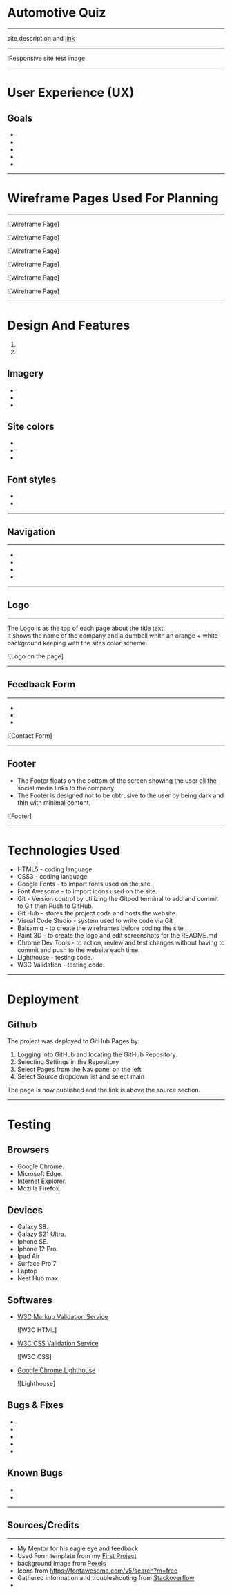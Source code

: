 <h1>Automotive Quiz</h1>
<hr>
site description and <a href="https://jca-dev.github.io/Second_Project_JavaScript/">link</a>
<hr>

!Responsive site test image
<hr>

<h1>User Experience (UX)</h1>
<h2>Goals</h2>
<ul>
    <li></li>
    <li></li>
    <li></li>
    <li></li>
    <li></li>
</ul>

<hr>
<h1>Wireframe Pages Used For Planning</h1>
<hr>

![Wireframe Page]

![Wireframe Page]

![Wireframe Page]

![Wireframe Page]

![Wireframe Page]

![Wireframe Page]
<hr>

<h1>Design And Features</h1>
<ol>
    <li></li>
    <li></li>
</ol>
<h2>Imagery</h2>
<ul>
    <li></li>
    <li></li>
    <li></li>
</ul>
<h2>Site colors</h2>
<ul>
    <li></li>
    <li></li>
    <li></li>
</ul>

<h2>Font styles</h2>
<ul>
    <li></li>
    <li></li>
</ul>
<hr>
<h2>Navigation</h2>
<hr>
<ul>
    <li></li>
    <li></li>
    <li></li> 
    <li></li>
</ul>

<hr>

<h2>Logo</h2>
<hr>
The Logo is as the top of each page about the title text. 
<br>
It shows the name of the company and a dumbell whith an orange + white background keeping with the sites color scheme.

![Logo on the page]
<hr>

<h2>Feedback Form</h2>
<hr>
   <ul>
       <li></li>
       <li></li>
       <li></li>
   </ul>

![Contact Form]
<hr>

<h2>Footer</h2>
<ul>
    <li>The Footer floats on the bottom of the screen showing the user all the social media links to the company.</li>
    <li>The Footer is designed not to be obtrusive to the user by being dark and thin with minimal content.</li>
</ul>

![Footer]
<hr>

<h1>Technologies Used</h1>
<ul>
    <li>HTML5 - coding language.</li>
    <li>CSS3 - coding language.</li>
    <li>Google Fonts - to import fonts used on the site.</li>
    <li>Font Awesome - to import icons used on the site.</li>
    <li>Git - Version control by utilizing the Gitpod terminal to add and commit to Git then Push to GitHub.</li>
    <li>Git Hub - stores the project code and hosts the website.</li>
    <li>Visual Code Studio - system used to write code via Git</li>
    <li>Balsamiq - to create the wireframes before coding the site</li>
    <li>Paint 3D - to create the logo and edit screenshots for the README.md</li>
    <li>Chrome Dev Tools - to action, review and test changes without having to commit and push to the website each time.</li>
    <li>Lighthouse - testing code.</li>
    <li>W3C Validation - testing code.</li>
</ul>
<hr>
<h1>Deployment</h1>
<h2>Github</h2>
The project was deployed to GitHub Pages by:
<ol>
    <li>Logging Into GitHub and locating the GitHub Repository.</li>
    <li>Selecting Settings in the Repository</li>
    <li>Select Pages from the Nav panel on the left</li>
    <li>Select Source dropdown list and select main</li>
</ol>
The page is now published and the link is above the source section.
    
<hr>
<h1>Testing</h1>
<h2>Browsers</h2>
<ul>
    <li>Google Chrome.</li>
    <li>Microsoft Edge.</li>
    <li>Internet Explorer.</li>
    <li>Mozilla Firefox.</li>
</ul>
<h2>Devices</h2>
<ul>
    <li>Galaxy S8.</li>
    <li>Galazy S21 Ultra.</li>
    <li>Iphone SE.</li>
    <li>Iphone 12 Pro.</li>
    <li>Ipad Air</li>
    <li>Surface Pro 7</li>
    <li>Laptop</li>
    <li>Nest Hub max</li>
</ul>
<h2>Softwares</h2>
<ul>
    <li><a href="https://validator.w3.org/" target="_blank" rel="noopener">W3C Markup Validation Service</a></li>

![W3C HTML]
    <li><a href="https://jigsaw.w3.org/css-validator/" target="_blank" rel="noopener">W3C CSS Validation Service</a></li>

![W3C CSS]
    <li><a href="https://developers.google.com/web/tools/lighthouse" target="_blank" rel="noopener">Google Chrome Lighthouse</a></li>

![Lighthouse] 
</ul>

<h2>Bugs & Fixes</h2>
<ul>
    <li>
    </li>

   <li></li>

   <li></li>

   <li></li>

   <li></li>
    
</ul>

<h2>Known Bugs</h2>
<ul>
    <li></li>
    <li></li>
</ul>
<hr>
<h2>Sources/Credits</h2>
<hr>
<ul>
    <li>My Mentor for his eagle eye and feedback</li>
    <li>Used Form template from my <a href="https://github.com/Jca-Dev/First-Project/blob/main/contact.html" target="_blank" rel="noopener">First Project</a></li>
    <li>background image from <a href="https://www.pexels.com/" target="_blank" rel="noopener">Pexels</a></li>
    <li>Icons from <a href="https://fontawesome.com/v5/search?m=free" target="_blank" rel="noopener">https://fontawesome.com/v5/search?m=free</a></li>
    <li>Gathered information and troubleshooting from <a href="https://stackoverflow.com/" target="_blank" rel="noopener">Stackoverflow</li>
    <li></li>